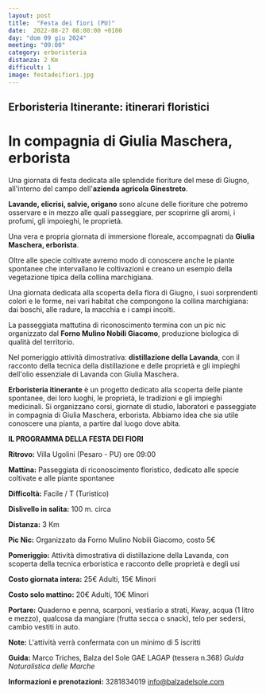 ```yaml
---
layout: post
title:  "Festa dei fiori (PU)"
date:  2022-08-27 08:00:00 +0100
day: "dom 09 giu 2024"
meeting: "09:00"
category: erboristeria
distanza: 2 Km 
difficult: 1
image: festadeifiori.jpg
---
```


## Erboristeria Itinerante: itinerari floristici

# In compagnia di Giulia Maschera, erborista

Una giornata di festa dedicata alle splendide fioriture del mese di Giugno, all'interno del campo dell'**azienda agricola Ginestreto**. 

**Lavande, elicrisi, salvie, origano** sono alcune delle fioriture che potremo osservare e in mezzo alle quali passeggiare, per scoprirne gli aromi, i profumi, gli impoieghi, le proprietà.

Una vera e propria giornata di immersione floreale, accompagnati da **Giulia Maschera, erborista**.

Oltre alle specie coltivate avremo modo di conoscere anche le piante spontanee che intervallano le coltivazioni e creano un esempio della vegetazione tipica della collina marchigiana.

Una giornata dedicata alla scoperta della flora di Giugno, i suoi sorprendenti colori e le forme, nei vari habitat che compongono la collina marchigiana: dai boschi, alle radure, la macchia e i campi incolti.

La passeggiata mattutina di riconoscimento termina con un pic nic organizzato dal **Forno Mulino Nobili Giacomo**, produzione biologica di qualità del territorio.

Nel pomeriggio attività dimostrativa: **distillazione della Lavanda**, con il racconto della tecnica della distillazione e delle proprietà e gli impieghi dell'olio essenziale di Lavanda con Giulia Maschera.


**Erboristeria itinerante** è un progetto dedicato alla scoperta delle piante spontanee, dei loro luoghi, le proprietà, le tradizioni e gli impieghi medicinali. Si organizzano corsi, giornate di studio, laboratori e passeggiate in compagnia di Giulia Maschera, erborista. Abbiamo idea che sia utile conoscere una pianta, a partire dal luogo dove abita.

**IL PROGRAMMA DELLA FESTA DEI FIORI**

**Ritrovo:** Villa Ugolini (Pesaro - PU) ore 09:00

**Mattina:** Passeggiata di riconoscimento floristico, dedicato alle specie coltivate e alle piante spontanee

**Difficoltà:** Facile / T (Turistico)

**Dislivello in salita:**  100 m. circa

**Distanza:** 3 Km

**Pic Nic:** Organizzato da Forno Mulino Nobili Giacomo, costo 5€

**Pomeriggio:** Attività dimostrativa di distillazione della Lavanda, con scoperta della tecnica erboristica e racconto delle proprietà e degli usi

**Costo giornata intera:** 25€ Adulti, 15€ Minori

**Costo solo mattino:** 20€ Adulti, 10€ Minori


**Portare:** Quaderno e penna, scarponi, vestiario a strati, Kway, acqua (1 litro e mezzo), qualcosa da mangiare (frutta secca o snack), telo per sedersi, cambio vestiti in auto. 

**Note:** L'attività verrà confermata con un minimo di 5 iscritti

**Guida:** Marco Triches, Balza del Sole GAE LAGAP (tessera n.368)
*Guida Naturalistica delle Marche*

**Informazioni e prenotazioni:** 3281834019 info@balzadelsole.com
